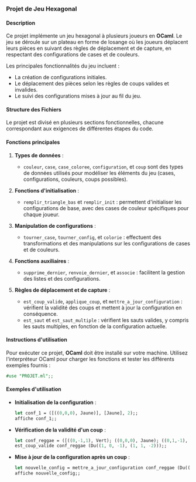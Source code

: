 ### Projet de Jeu Hexagonal

#### Description

Ce projet implémente un jeu hexagonal à plusieurs joueurs en **OCaml**. Le jeu se déroule sur un plateau en forme de losange où les joueurs déplacent leurs pièces en suivant des règles de déplacement et de capture, en respectant des configurations de cases et de couleurs.

Les principales fonctionnalités du jeu incluent :
- La création de configurations initiales.
- Le déplacement des pièces selon les règles de coups valides et invalides.
- Le suivi des configurations mises à jour au fil du jeu.

#### Structure des Fichiers

Le projet est divisé en plusieurs sections fonctionnelles, chacune correspondant aux exigences de différentes étapes du code.

#### Fonctions principales

1. **Types de données** :
    - `couleur`, `case`, `case_coloree`, `configuration`, et `coup` sont des types de données utilisés pour modéliser les éléments du jeu (cases, configurations, couleurs, coups possibles).

2. **Fonctions d'initialisation** :
    - `remplir_triangle_bas` et `remplir_init` : permettent d'initialiser les configurations de base, avec des cases de couleur spécifiques pour chaque joueur.

3. **Manipulation de configurations** :
    - `tourner_case`, `tourner_config`, et `colorie` : effectuent des transformations et des manipulations sur les configurations de cases et de couleurs.

4. **Fonctions auxiliaires** :
    - `supprime_dernier`, `renvoie_dernier`, et `associe` : facilitent la gestion des listes et des configurations.

5. **Règles de déplacement et de capture** :
    - `est_coup_valide`, `applique_coup`, et `mettre_a_jour_configuration` : vérifient la validité des coups et mettent à jour la configuration en conséquence.
    - `est_saut` et `est_saut_multiple` : vérifient les sauts valides, y compris les sauts multiples, en fonction de la configuration actuelle.

#### Instructions d'utilisation

Pour exécuter ce projet, **OCaml** doit être installé sur votre machine. Utilisez l'interpréteur OCaml pour charger les fonctions et tester les différents exemples fournis :

```ocaml
#use "PROJET.ml";;
```
#### Exemples d'utilisation

- **Initialisation de la configuration** :
    ```ocaml
    let conf_1 = ([((0,0,0), Jaune)], [Jaune], 2);;
    affiche conf_1;;
    ```

- **Vérification de la validité d'un coup** :
    ```ocaml
    let conf_reggae = ([((0,-1,1), Vert); ((0,0,0), Jaune); ((0,1,-1), Rouge)], [Vert; Jaune; Rouge], 1);;
    est_coup_valide conf_reggae (Du((1, 0, -1), (1, 1, -2)));;
    ```

- **Mise à jour de la configuration après un coup** :
    ```ocaml
    let nouvelle_config = mettre_a_jour_configuration conf_reggae (Du((0, -1, 1), (-1, -1, 2)));;
    affiche nouvelle_config;;
    ```
